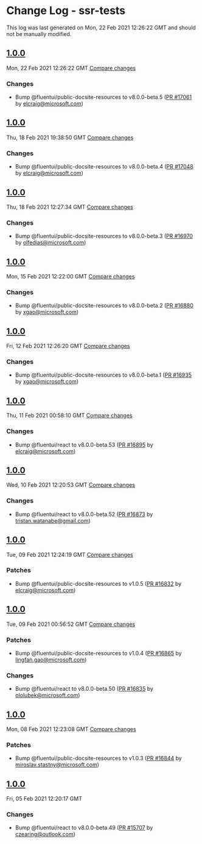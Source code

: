 # Change Log - ssr-tests

This log was last generated on Mon, 22 Feb 2021 12:26:22 GMT and should not be manually modified.

<!-- Start content -->

## [1.0.0](https://github.com/microsoft/fluentui/tree/ssr-tests_v1.0.0)

Mon, 22 Feb 2021 12:26:22 GMT 
[Compare changes](https://github.com/microsoft/fluentui/compare/ssr-tests_v1.0.0..ssr-tests_v1.0.0)

### Changes

- Bump @fluentui/public-docsite-resources to v8.0.0-beta.5 ([PR #17061](https://github.com/microsoft/fluentui/pull/17061) by elcraig@microsoft.com)

## [1.0.0](https://github.com/microsoft/fluentui/tree/ssr-tests_v1.0.0)

Thu, 18 Feb 2021 19:38:50 GMT 
[Compare changes](https://github.com/microsoft/fluentui/compare/ssr-tests_v1.0.0..ssr-tests_v1.0.0)

### Changes

- Bump @fluentui/public-docsite-resources to v8.0.0-beta.4 ([PR #17048](https://github.com/microsoft/fluentui/pull/17048) by elcraig@microsoft.com)

## [1.0.0](https://github.com/microsoft/fluentui/tree/ssr-tests_v1.0.0)

Thu, 18 Feb 2021 12:27:34 GMT 
[Compare changes](https://github.com/microsoft/fluentui/compare/ssr-tests_v1.0.0..ssr-tests_v1.0.0)

### Changes

- Bump @fluentui/public-docsite-resources to v8.0.0-beta.3 ([PR #16970](https://github.com/microsoft/fluentui/pull/16970) by olfedias@microsoft.com)

## [1.0.0](https://github.com/microsoft/fluentui/tree/ssr-tests_v1.0.0)

Mon, 15 Feb 2021 12:22:00 GMT 
[Compare changes](https://github.com/microsoft/fluentui/compare/ssr-tests_v1.0.0..ssr-tests_v1.0.0)

### Changes

- Bump @fluentui/public-docsite-resources to v8.0.0-beta.2 ([PR #16880](https://github.com/microsoft/fluentui/pull/16880) by xgao@microsoft.com)

## [1.0.0](https://github.com/microsoft/fluentui/tree/ssr-tests_v1.0.0)

Fri, 12 Feb 2021 12:26:20 GMT 
[Compare changes](https://github.com/microsoft/fluentui/compare/ssr-tests_v1.0.0..ssr-tests_v1.0.0)

### Changes

- Bump @fluentui/public-docsite-resources to v8.0.0-beta.1 ([PR #16935](https://github.com/microsoft/fluentui/pull/16935) by xgao@microsoft.com)

## [1.0.0](https://github.com/microsoft/fluentui/tree/ssr-tests_v1.0.0)

Thu, 11 Feb 2021 00:58:10 GMT 
[Compare changes](https://github.com/microsoft/fluentui/compare/ssr-tests_v1.0.0..ssr-tests_v1.0.0)

### Changes

- Bump @fluentui/react to v8.0.0-beta.53 ([PR #16895](https://github.com/microsoft/fluentui/pull/16895) by elcraig@microsoft.com)

## [1.0.0](https://github.com/microsoft/fluentui/tree/ssr-tests_v1.0.0)

Wed, 10 Feb 2021 12:20:53 GMT 
[Compare changes](https://github.com/microsoft/fluentui/compare/ssr-tests_v1.0.0..ssr-tests_v1.0.0)

### Changes

- Bump @fluentui/react to v8.0.0-beta.52 ([PR #16873](https://github.com/microsoft/fluentui/pull/16873) by tristan.watanabe@gmail.com)

## [1.0.0](https://github.com/microsoft/fluentui/tree/ssr-tests_v1.0.0)

Tue, 09 Feb 2021 12:24:19 GMT 
[Compare changes](https://github.com/microsoft/fluentui/compare/ssr-tests_v1.0.0..ssr-tests_v1.0.0)

### Patches

- Bump @fluentui/public-docsite-resources to v1.0.5 ([PR #16832](https://github.com/microsoft/fluentui/pull/16832) by elcraig@microsoft.com)

## [1.0.0](https://github.com/microsoft/fluentui/tree/ssr-tests_v1.0.0)

Tue, 09 Feb 2021 00:56:52 GMT 
[Compare changes](https://github.com/microsoft/fluentui/compare/ssr-tests_v1.0.0..ssr-tests_v1.0.0)

### Patches

- Bump @fluentui/public-docsite-resources to v1.0.4 ([PR #16865](https://github.com/microsoft/fluentui/pull/16865) by lingfan.gao@microsoft.com)

### Changes

- Bump @fluentui/react to v8.0.0-beta.50 ([PR #16835](https://github.com/microsoft/fluentui/pull/16835) by ololubek@microsoft.com)

## [1.0.0](https://github.com/microsoft/fluentui/tree/ssr-tests_v1.0.0)

Mon, 08 Feb 2021 12:23:08 GMT 
[Compare changes](https://github.com/microsoft/fluentui/compare/ssr-tests_v1.0.0..ssr-tests_v1.0.0)

### Patches

- Bump @fluentui/public-docsite-resources to v1.0.3 ([PR #16844](https://github.com/microsoft/fluentui/pull/16844) by miroslav.stastny@microsoft.com)

## [1.0.0](https://github.com/microsoft/fluentui/tree/ssr-tests_v1.0.0)

Fri, 05 Feb 2021 12:20:17 GMT

### Changes

- Bump @fluentui/react to v8.0.0-beta.49 ([PR #15707](https://github.com/microsoft/fluentui/pull/15707) by czearing@outlook.com)
